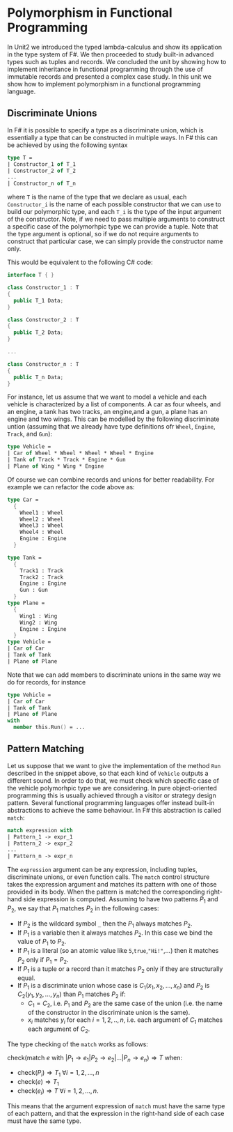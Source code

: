 # Polymorphism in Functional Programming

In Unit2 we introduced the typed lambda\-calculus and show its application in the type system of F\#. We then proceeded to study built\-in advanced types such as tuples and records. We concluded the unit by showing how to implement inheritance in functional programming through the use of immutable records and presented a complex case study. In this unit we show how to implement polymorphism in a functional programming language.

## Discriminate Unions

In F\# it is possible to specify a type as a discriminate union, which is essentially a type that can be constructed in multiple ways. In F\# this can be achieved by using the following syntax

```fsharp
type T =
| Constructor_1 of T_1
| Constructor_2 of T_2
...
| Constructor_n of T_n
```
where `T` is the name of the type that we declare as usual, each `Constructor_i` is the name of each possible constructor that we can use to build our polymorphic type, and each `T_i` is the type of the input argument of the constructor. Note, if we need to pass multiple arguments to construct a specific case of the polymorhpic type we can provide a tuple. Note that the type argument is optional, so if we do not require arguments to construct that particular case, we can simply provide the constructor name only.

This would be equivalent to the following C\# code\:

```csharp
interface T { }

class Constructor_1 : T
{
  public T_1 Data;
}

class Constructor_2 : T
{
  public T_2 Data;
}

...

class Constructor_n : T
{
  public T_n Data;
}
```

For instance, let us assume that we want to model a vehicle and each vehicle is characterized by a list of components. A car as four wheels, and an engine, a tank has two tracks, an engine,and a gun, a plane has an engine and two wings. This can be modelled by the following discriminate untion (assuming that we already have type definitions ofr `Wheel`, `Engine`, `Track`, and `Gun`)\:

```fsharp
type Vehicle =
| Car of Wheel * Wheel * Wheel * Wheel * Engine
| Tank of Track * Track * Engine * Gun
| Plane of Wing * Wing * Engine
```
Of course we can combine records and unions for better readability. For example we can refactor the code above as\:

```fsharp
type Car =
  {
    Wheel1 : Wheel
    Wheel2 : Wheel
    Wheel3 : Wheel
    Wheel4 : Wheel
    Engine : Engine
  }

type Tank =
  {
    Track1 : Track
    Track2 : Track
    Engine : Engine
    Gun : Gun
  }
type Plane =
  {
    Wing1 : Wing
    Wing2 : Wing
    Engine : Engine
  }
type Vehicle =
| Car of Car
| Tank of Tank
| Plane of Plane
```
Note that we can add members to discriminate unions in the same way we do for records, for instance

```fsharp
type Vehicle =
| Car of Car
| Tank of Tank
| Plane of Plane
with
  member this.Run() = ...
```

## Pattern Matching

Let us suppose that we want to give the implementation of the method `Run` described in the snippet above, so that each kind of `Vehicle` outputs a different sound. In order to do that, we must check which specific case of the vehicle polymorhpic type we are considering. In pure object\-oriented programming this is usually achieved through a visitor or strategy design pattern. Several functional programming languages offer instead built\-in abstractions to achieve the same behaviour. In F\# this abstraction is called `match`\:

```fsharp
match expression with
| Pattern_1 -> expr_1
| Pattern_2 -> expr_2
...
| Pattern_n -> expr_n
```
The `expression` argument can be any expression, including tuples, discriminate unions, or even function calls. The `match` control structure takes the expression argument and matches its pattern with one of those provided in its body. When the pattern is matched the corresponding right\-hand side expression is computed. Assuming to have two patterns $P_1$ and $P_2$, we say that $P_1$ matches $P_2$ in the following cases\:

- If $P_2$ is the wildcard symbol `_` then the $P_1$ always matches $P_2$.
- If $P_1$ is a variable then it always matches $P_2$. In this case we bind the value of $P_1$ to $P_2$.
- If $P_1$ is a literal (so an atomic value like `5`,`true`,`"Hi!"`,...) then it matches $P_2$ only if $P_1 = P_2$.
- If $P_1$ is a tuple or a record than it matches $P_2$ only if they are structurally equal.
- If $P_1$ is a discriminate union whose case is $C_1(x_1,x_2,...,x_n)$ and $P_2$ is $C_2(y_1,y_2,...,y_n)$ than $P_1$ matches $P_2$ if\:
  - $C_1 = C_2$, i.e. $P_1$ and $P_2$ are the same case of the union (i.e. the name of the constructor in the discriminate union is the same).
  - $x_i$ matches $y_i$ for each $i = 1,2,..,n$, i.e. each argument of $C_1$ matches each argument of $C_2$.

The type checking of the `match` works as follows\:


$\text{check}(\text{match } e \text{ with } \vert P_1 \rightarrow e_1 \vert P_2 \rightarrow e_2 \vert ... \vert P_n \rightarrow e_n) \Rightarrow T \text{ when: }$ 

- $\text{check}(P_i) \Rightarrow T_1 \; \forall i = 1,2,...,n$
- $\text{check}(e) \Rightarrow T_1$ 
- $\text{check}(e_i) \Rightarrow T \; \forall i = 1,2,...,n$.

This means that the argument expression of `match` must have the same type of each pattern, and that the expression in the right\-hand side of each case must have the same type.


